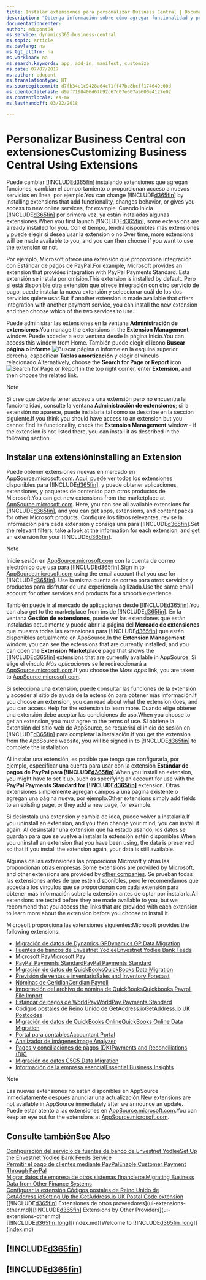 ```yaml
---
title: Instalar extensiones para personalizar Business Central | Documentos de Microsoft
description: "Obtenga información sobre cómo agregar funcionalidad y personalizar Business Central mediante la instalación de extensiones."
documentationcenter: 
author: edupont04
ms.service: dynamics365-business-central
ms.topic: article
ms.devlang: na
ms.tgt_pltfrm: na
ms.workload: na
ms.search.keywords: app, add-in, manifest, customize
ms.date: 07/07/2017
ms.author: edupont
ms.translationtype: HT
ms.sourcegitcommit: d7fb34e1c9428a64c71ff47be8bcff174649c00d
ms.openlocfilehash: d9af7198406d6fb92c67c07e607a9600e4127e02
ms.contentlocale: es-mx
ms.lasthandoff: 03/22/2018

---
```

# <a name="customizing-business-central-using-extensions"></a><span data-ttu-id="abc12-103">Personalizar Business Central con extensiones</span><span class="sxs-lookup"><span data-stu-id="abc12-103">Customizing Business Central Using Extensions</span></span>
<span data-ttu-id="abc12-104">Puede cambiar [!INCLUDE[d365fin](includes/d365fin_md.md)] instalando extensiones que agregan funciones, cambian el comportamiento o proporcionan acceso a nuevos servicios en línea, por ejemplo.</span><span class="sxs-lookup"><span data-stu-id="abc12-104">You can change [!INCLUDE[d365fin](includes/d365fin_md.md)] by installing extensions that add functionality, changes behavior, or gives you access to new online services, for example.</span></span>
<span data-ttu-id="abc12-105">Cuando inicia [!INCLUDE[d365fin](includes/d365fin_md.md)] por primera vez, ya están instaladas algunas extensiones.</span><span class="sxs-lookup"><span data-stu-id="abc12-105">When you first launch [!INCLUDE[d365fin](includes/d365fin_md.md)], some extensions are already installed for you.</span></span> <span data-ttu-id="abc12-106">Con el tiempo, tendrá disponibles más extensiones y puede elegir si desea usar la extensión o no.</span><span class="sxs-lookup"><span data-stu-id="abc12-106">Over time, more extensions will be made available to you, and you can then choose if you want to use the extension or not.</span></span>

<span data-ttu-id="abc12-107">Por ejemplo, Microsoft ofrece una extensión que proporciona integración con Estándar de pagos de PayPal.</span><span class="sxs-lookup"><span data-stu-id="abc12-107">For example, Microsoft provides an extension that provides integration with PayPal Payments Standard.</span></span> <span data-ttu-id="abc12-108">Esta extensión se instala por omisión.</span><span class="sxs-lookup"><span data-stu-id="abc12-108">This extension is installed by default.</span></span>
<span data-ttu-id="abc12-109">Pero si está disponible otra extensión que ofrece integración con otro servicio de pago, puede instalar la nueva extensión y seleccionar cuál de los dos servicios quiere usar.</span><span class="sxs-lookup"><span data-stu-id="abc12-109">But if another extension is made available that offers integration with another payment service, you can install the new extension and then choose which of the two services to use.</span></span>  

<span data-ttu-id="abc12-110">Puede administrar las extensiones en la ventana **Administración de extensiones**.</span><span class="sxs-lookup"><span data-stu-id="abc12-110">You manage the extensions in the **Extension Management** window.</span></span> <span data-ttu-id="abc12-111">Puede acceder a esta ventana desde la página Inicio.</span><span class="sxs-lookup"><span data-stu-id="abc12-111">You can access this window from Home.</span></span> <span data-ttu-id="abc12-112">También puede elegir el icono **Buscar página o informe** ![Buscar página o informe](media/ui-search/search_small.png "Icono Buscar página o informe") en la esquina superior derecha, especificar **Tablas amortización** y elegir el vínculo relacionado.</span><span class="sxs-lookup"><span data-stu-id="abc12-112">Alternatively, choose the **Search for Page or Report** icon ![Search for Page or Report](media/ui-search/search_small.png "Search for Page or Report icon") in the top right corner, enter **Extension**, and then choose the related link.</span></span>  

> [!NOTE]  
>   <span data-ttu-id="abc12-113">Si cree que debería tener acceso a una extensión pero no encuentra la funcionalidad, consulte la ventana **Administración de extensiones**; si la extensión no aparece, puede instalarla tal como se describe en la sección siguiente.</span><span class="sxs-lookup"><span data-stu-id="abc12-113">If you think you should have access to an extension but you cannot find its functionality, check the **Extension Management** window - if the extension is not listed there, you can install it as described in the following section.</span></span>  

## <a name="installing-an-extension"></a><span data-ttu-id="abc12-114">Instalar una extensión</span><span class="sxs-lookup"><span data-stu-id="abc12-114">Installing an Extension</span></span>
<span data-ttu-id="abc12-115">Puede obtener extensiones nuevas en mercado en [AppSource.microsoft.com](https://appsource.microsoft.com/en-us/marketplace/apps?product=dynamics-365%3Bdynamics-365-for-financials&page=1). Aquí, puede ver todos los extensiones disponibles para [!INCLUDE[d365fin](includes/d365fin_md.md)], y puede obtener aplicaciones, extensiones, y paquetes de contenido para otros productos de Microsoft.</span><span class="sxs-lookup"><span data-stu-id="abc12-115">You can get new extensions from the marketplace at [AppSource.microsoft.com](https://appsource.microsoft.com/en-us/marketplace/apps?product=dynamics-365%3Bdynamics-365-for-financials&page=1). Here, you can see all available extensions for [!INCLUDE[d365fin](includes/d365fin_md.md)], and you can get apps, extensions, and content packs for other Microsoft products.</span></span> <span data-ttu-id="abc12-116">Configure los filtros relevantes, revise la información para cada extensión y consiga una para [!INCLUDE[d365fin](includes/d365fin_md.md)].</span><span class="sxs-lookup"><span data-stu-id="abc12-116">Set the relevant filters, take a look at the information for each extension, and get an extension for your [!INCLUDE[d365fin](includes/d365fin_md.md)].</span></span>  
> [!NOTE]  
>   <span data-ttu-id="abc12-117">Inicie sesión en [AppSource.microsoft.com](https://appsource.microsoft.com/) con la cuenta de correo electrónico que usa para [!INCLUDE[d365fin](includes/d365fin_md.md)].</span><span class="sxs-lookup"><span data-stu-id="abc12-117">Sign in to [AppSource.microsoft.com](https://appsource.microsoft.com/) using the email account that you use for [!INCLUDE[d365fin](includes/d365fin_md.md)].</span></span> <span data-ttu-id="abc12-118">Use la misma cuenta de correo para otros servicios y productos para disfrutar de una experiencia agilizada.</span><span class="sxs-lookup"><span data-stu-id="abc12-118">Use the same email account for other services and products for a smooth experience.</span></span>  

<span data-ttu-id="abc12-119">También puede ir al mercado de aplicaciones desde [!INCLUDE[d365fin](includes/d365fin_md.md)].</span><span class="sxs-lookup"><span data-stu-id="abc12-119">You can also get to the marketplace from inside [!INCLUDE[d365fin](includes/d365fin_md.md)].</span></span> <span data-ttu-id="abc12-120">En la ventana **Gestión de extensiones**, puede ver las extensiones que están instaladas actualmente y puede abrir la página del **Mercado de extensiones** que muestra todas las extensiones para [!INCLUDE[d365fin](includes/d365fin_md.md)] que están disponibles actualmente en AppSource.</span><span class="sxs-lookup"><span data-stu-id="abc12-120">In the **Extension Management** window, you can see the extensions that are currently installed, and you can open the **Extension Marketplace** page that shows the [!INCLUDE[d365fin](includes/d365fin_md.md)] extensions that are currently available in AppSource.</span></span> <span data-ttu-id="abc12-121">Si elige el vínculo *Más aplicaciones* se le redireccionará a [AppSource.microsoft.com](https://appsource.microsoft.com/en-us/marketplace/apps?product=dynamics-365%3Bdynamics-365-for-financials&page=1).</span><span class="sxs-lookup"><span data-stu-id="abc12-121">If you choose the *More apps* link, you are taken to [AppSource.microsoft.com](https://appsource.microsoft.com/en-us/marketplace/apps?product=dynamics-365%3Bdynamics-365-for-financials&page=1).</span></span>  

<span data-ttu-id="abc12-122">Si selecciona una extensión, puede consultar las funciones de la extensión y acceder al sitio de ayuda de la extensión para obtener más información.</span><span class="sxs-lookup"><span data-stu-id="abc12-122">If you choose an extension, you can read about what the extension does, and you can access Help for the extension to learn more.</span></span> <span data-ttu-id="abc12-123">Cuando elige obtener una extensión debe aceptar las condiciones de uso.</span><span class="sxs-lookup"><span data-stu-id="abc12-123">When you choose to get an extension, you must agree to the terms of use.</span></span> <span data-ttu-id="abc12-124">Si obtiene la extensión del sitio web de AppSource, se requerirá el inicio de sesión en [!INCLUDE[d365fin](includes/d365fin_md.md)] para completar la instalación.</span><span class="sxs-lookup"><span data-stu-id="abc12-124">If you get the extension from the AppSource website, you will be signed in to [!INCLUDE[d365fin](includes/d365fin_md.md)] to complete the installation.</span></span>  

<span data-ttu-id="abc12-125">Al instalar una extensión, es posible que tenga que configurarla, por ejemplo, especificar una cuenta para usar con la extensión **Estándar de pagos de PayPal para [!INCLUDE[d365fin](includes/d365fin_md.md)]**.</span><span class="sxs-lookup"><span data-stu-id="abc12-125">When you install an extension, you might have to set it up, such as specifying an account for use with the **PayPal Payments Standard for [!INCLUDE[d365fin](includes/d365fin_md.md)]** extension.</span></span>
<span data-ttu-id="abc12-126">Otras extensiones simplemente agregan campos a una página existente o agregan una página nueva, por ejemplo.</span><span class="sxs-lookup"><span data-stu-id="abc12-126">Other extensions simply add fields to an existing page, or they add a new page, for example.</span></span>   

<span data-ttu-id="abc12-127">Si desinstala una extensión y cambia de idea, puede volver a instalarla.</span><span class="sxs-lookup"><span data-stu-id="abc12-127">If you uninstall an extension, and you then change your mind, you can install it again.</span></span> <span data-ttu-id="abc12-128">Al desinstalar una extensión que ha estado usando, los datos se guardan para que se vuelve a instalar la extensión estén disponibles.</span><span class="sxs-lookup"><span data-stu-id="abc12-128">When you uninstall an extension that you have been using, the data is preserved so that if you install the extension again, your data is still available.</span></span>  

<span data-ttu-id="abc12-129">Algunas de las extensiones las proporciona Microsoft y otras las proporcionan [otras empresas](ui-extensions-other.md).</span><span class="sxs-lookup"><span data-stu-id="abc12-129">Some extensions are provided by Microsoft, and other extensions are provided by [other companies](ui-extensions-other.md).</span></span> <span data-ttu-id="abc12-130">Se prueban todas las extensiones antes de que estén disponibles, pero le recomendamos que acceda a los vínculos que se proporcionan con cada extensión para obtener más información sobre la extensión antes de optar por instalarla.</span><span class="sxs-lookup"><span data-stu-id="abc12-130">All extensions are tested before they are made available to you, but we recommend that you access the links that are provided with each extension to learn more about the extension before you choose to install it.</span></span>  

<span data-ttu-id="abc12-131">Microsoft proporciona las extensiones siguientes:</span><span class="sxs-lookup"><span data-stu-id="abc12-131">Microsoft provides the following extensions:</span></span>  

* [<span data-ttu-id="abc12-132">Migración de datos de Dynamics GP</span><span class="sxs-lookup"><span data-stu-id="abc12-132">Dynamics GP Data Migration</span></span>](ui-extensions-dynamicsgp-data-migration.md)  
* [<span data-ttu-id="abc12-133">Fuentes de bancos de Envestnet Yodlee</span><span class="sxs-lookup"><span data-stu-id="abc12-133">Envestnet Yodlee Bank Feeds</span></span>](ui-extensions-yodlee-bank-feeds.md)  
* [<span data-ttu-id="abc12-134">Microsoft Pay</span><span class="sxs-lookup"><span data-stu-id="abc12-134">Microsoft Pay</span></span>](ui-extensions-microsoft-pay-payments.md)  
* [<span data-ttu-id="abc12-135">PayPal Payments Standard</span><span class="sxs-lookup"><span data-stu-id="abc12-135">PayPal Payments Standard</span></span>](ui-extensions-paypal-payments-standard.md)  
* [<span data-ttu-id="abc12-136">Migración de datos de QuickBooks</span><span class="sxs-lookup"><span data-stu-id="abc12-136">QuickBooks Data Migration</span></span>](ui-extensions-quickbooks-data-migration.md)  
* [<span data-ttu-id="abc12-137">Previsión de ventas e inventario</span><span class="sxs-lookup"><span data-stu-id="abc12-137">Sales and Inventory Forecast</span></span>](ui-extensions-sales-forecast.md)  
* [<span data-ttu-id="abc12-138">Nóminas de Ceridian</span><span class="sxs-lookup"><span data-stu-id="abc12-138">Ceridian Payroll</span></span>](ui-extensions-ceridian-payroll.md)  
* [<span data-ttu-id="abc12-139">Importación del archivo de nómina de QuickBooks</span><span class="sxs-lookup"><span data-stu-id="abc12-139">Quickbooks Payroll File Import</span></span>](ui-extensions-quickbooks-payroll.md)  
* [<span data-ttu-id="abc12-140">Estándar de pagos de WorldPay</span><span class="sxs-lookup"><span data-stu-id="abc12-140">WorldPay Payments Standard</span></span>](ui-extensions-worldpay-payments-standard.md)  
* [<span data-ttu-id="abc12-141">Códigos postales de Reino Unido de GetAddress.io</span><span class="sxs-lookup"><span data-stu-id="abc12-141">GetAddress.io UK Postcodes</span></span>](ui-extensions-getaddressio.md)  
* [<span data-ttu-id="abc12-142">Migración de datos de QuickBooks Online</span><span class="sxs-lookup"><span data-stu-id="abc12-142">QuickBooks Online Data Migration</span></span>](ui-extensions-quickbooks-online-data-migration.md)  
* [<span data-ttu-id="abc12-143">Portal para contables</span><span class="sxs-lookup"><span data-stu-id="abc12-143">Accountant Portal</span></span>](ui-extensions-accountant-portal.md)  
* [<span data-ttu-id="abc12-144">Analizador de imágenes</span><span class="sxs-lookup"><span data-stu-id="abc12-144">Image Analyzer</span></span>](ui-extensions-image-analyzer.md)  
* [<span data-ttu-id="abc12-145">Pagos y conciliaciones de pagos (DK)</span><span class="sxs-lookup"><span data-stu-id="abc12-145">Payments and Reconciliations (DK)</span></span>](ui-extensions-payments-reconciliation-formats-dk.md)  
* [<span data-ttu-id="abc12-146">Migración de datos C5</span><span class="sxs-lookup"><span data-stu-id="abc12-146">C5 Data Migration</span></span>](ui-extensions-c5-data-migration.md)  
* [<span data-ttu-id="abc12-147">Información de la empresa esencial</span><span class="sxs-lookup"><span data-stu-id="abc12-147">Essential Business Insights</span></span>](ui-extensions-essential-business-insights.md)  

> [!NOTE]  
>  <span data-ttu-id="abc12-148">Las nuevas extensiones no están disponibles en AppSource inmediatamente después anunciar una actualización.</span><span class="sxs-lookup"><span data-stu-id="abc12-148">New extensions are not available in AppSource immediately after we announce an update.</span></span> <span data-ttu-id="abc12-149">Puede estar atento a las extensiones en [AppSource.microsoft.com](https://appsource.microsoft.com/en-us/marketplace/apps?product=dynamics-365%3Bdynamics-365-for-financials&page=1).</span><span class="sxs-lookup"><span data-stu-id="abc12-149">You can keep an eye out for the extensions at [AppSource.microsoft.com](https://appsource.microsoft.com/en-us/marketplace/apps?product=dynamics-365%3Bdynamics-365-for-financials&page=1).</span></span>

## <a name="see-also"></a><span data-ttu-id="abc12-150">Consulte también</span><span class="sxs-lookup"><span data-stu-id="abc12-150">See Also</span></span>
[<span data-ttu-id="abc12-151">Configuración del servicio de fuentes de banco de Envestnet Yodlee</span><span class="sxs-lookup"><span data-stu-id="abc12-151">Set Up the Envestnet Yodlee Bank Feeds Service</span></span>](bank-how-setup-bank-statement-service.md)  
[<span data-ttu-id="abc12-152">Permitir el pago de clientes mediante PayPal</span><span class="sxs-lookup"><span data-stu-id="abc12-152">Enable Customer Payment Through PayPal</span></span>](sales-how-enable-payment-service-extensions.md)  
[<span data-ttu-id="abc12-153">Migrar datos de empresa de otros sistemas financieros</span><span class="sxs-lookup"><span data-stu-id="abc12-153">Migrating Business Data from Other Finance Systems</span></span>](upload-data.md)  
[<span data-ttu-id="abc12-154">Configurar la extensión Códigos postales de Reino Unido de GetAddress.io</span><span class="sxs-lookup"><span data-stu-id="abc12-154">Setting Up the GetAddress.io UK Postal Code extension</span></span>](LocalFunctionality/UnitedKingdom/uk-setup-postal-code-service.md)  
<span data-ttu-id="abc12-155">[[!INCLUDE[d365fin](includes/d365fin_md.md)] Extensiones de otros proveedores](ui-extensions-other.md)</span><span class="sxs-lookup"><span data-stu-id="abc12-155">[[!INCLUDE[d365fin](includes/d365fin_md.md)] Extensions by Other Providers](ui-extensions-other.md)</span></span>  
<span data-ttu-id="abc12-156">[[!INCLUDE[d365fin_long](includes/d365fin_long_md.md)]](index.md)</span><span class="sxs-lookup"><span data-stu-id="abc12-156">[Welcome to [!INCLUDE[d365fin_long](includes/d365fin_long_md.md)]](index.md)</span></span>  

## [!INCLUDE[d365fin](includes/free_trial_md.md)]  
## [!INCLUDE[d365fin](includes/training_link_md.md)]

